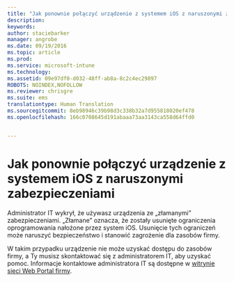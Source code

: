```yaml
---
title: "Jak ponownie połączyć urządzenie z systemem iOS z naruszonymi zabezpieczeniami | Microsoft Intune"
description: 
keywords: 
author: staciebarker
manager: angrobe
ms.date: 09/19/2016
ms.topic: article
ms.prod: 
ms.service: microsoft-intune
ms.technology: 
ms.assetid: 09e97df0-d032-48ff-ab8a-8c2c4ec29897
ROBOTS: NOINDEX,NOFOLLOW
ms.reviewer: chrisgre
ms.suite: ems
translationtype: Human Translation
ms.sourcegitcommit: 8eb98946c39b98d3c338b32a7d955818020ef478
ms.openlocfilehash: 166c0708645d191abaaa73aa3143ca558d64ffd0


---
```


# Jak ponownie połączyć urządzenie z systemem iOS z naruszonymi zabezpieczeniami
Administrator IT wykrył, że używasz urządzenia ze „złamanymi” zabezpieczeniami. „Złamane” oznacza, że zostały usunięte ograniczenia oprogramowania nałożone przez system iOS. Usunięcie tych ograniczeń może naruszyć bezpieczeństwo i stanowić zagrożenie dla zasobów firmy. 

W takim przypadku urządzenie nie może uzyskać dostępu do zasobów firmy, a Ty musisz skontaktować się z administratorem IT, aby uzyskać pomoc. Informacje kontaktowe administratora IT są dostępne w [witrynie sieci Web Portal firmy](http://portal.manage.microsoft.com).



<!--HONumber=Oct16_HO2-->


